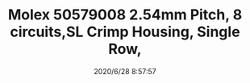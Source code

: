﻿---
layout: post 
title: Molex 50579008  2.54mm Pitch, 8 circuits,SL Crimp Housing, Single Row, 
tags: 50579
categories: wire-harness
overview: SL Crimp Housing, Single Row, Version A, Non-polarized, 8 Circuits, Black
series: 
part_number: 50579008
thumb_img: static/202006/385-thumb-20200628165904.jpg
image: static/202006/385-20200628165904.jpg
date: 2020/6/28 8:57:57
---



